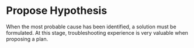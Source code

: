 # Propose Hypothesis

When the most probable cause has been identified, a solution must be formulated. At this stage, troubleshooting experience is very valuable when proposing a plan.

